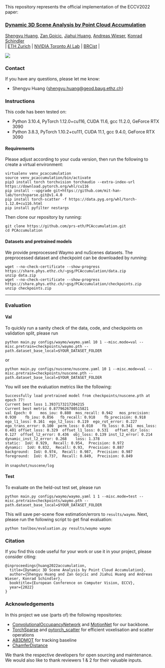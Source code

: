 ## 
This repository represents the official implementation of the ECCV2022 paper:

### [Dynamic 3D Scene Analysis by Point Cloud Accumulation](http://arxiv.org/abs/2207.12394)

[Shengyu Huang](https://shengyuh.github.io), [Zan Gojcic](https://zgojcic.github.io/), [Jiahui Huang](https://cg.cs.tsinghua.edu.cn/people/~huangjh/), [Andreas Wieser](https://gseg.igp.ethz.ch/people/group-head/prof-dr--andreas-wieser.html), [Konrad Schindler](https://prs.igp.ethz.ch/group/people/person-detail.schindler.html)\
| [ETH Zurich](https://igp.ethz.ch/) | [NVIDIA Toronto AI Lab](https://nv-tlabs.github.io) | [BRCist](https://www.bnrist.tsinghua.edu.cn/) |

<image src="assets/teaser.jpg"/>

### Contact
If you have any questions, please let me know: 
- Shengyu Huang {shengyu.huang@geod.baug.ethz.ch}


### Instructions
This code has been tested on:
- Python 3.10.4, PyTorch 1.12.0+cu116, CUDA 11.6, gcc 11.2.0, GeForce RTX 3090
- Python 3.8.3, PyTorch 1.10.2+cu111, CUDA 11.1, gcc 9.4.0, GeForce RTX 3090

#### Requirements
Please adjust according to your cuda version, then run the following to create a virtual environment:
```shell
virtualenv venv_pcaccumulation
source venv_pcaccumulation/bin/activate
pip3 install torch torchvision torchaudio --extra-index-url https://download.pytorch.org/whl/cu116
pip install --upgrade git+https://github.com/mit-han-lab/torchsparse.git@v1.4.0
pip install torch-scatter -f https://data.pyg.org/whl/torch-1.12.0+cu116.html
pip install pyfilter nestargs
```

Then clone our repository by running:
```shell
git clone https://github.com/prs-eth/PCAccumulation.git
cd PCAccumulation
```

#### Datasets and pretrained models
We provide preprocessed Waymo and nuScenes datasets. The preprocessed dataset and checkpoint can be downloaded by running:
```shell
wget --no-check-certificate --show-progress https://share.phys.ethz.ch/~gsg/PCAccumulation/data.zip
unzip data.zip
wget --no-check-certificate --show-progress https://share.phys.ethz.ch/~gsg/PCAccumulation/checkpoints.zip
unzip checkpoints.zip
```
****
### Evaluation
#### Val
To quickly run a sanity check of the data, code, and checkpoints on validation split, please run
```shell
python main.py configs/waymo/waymo.yaml 10 1 --misc.mode=val --misc.pretrain=checkpoints/waymo.pth --path.dataset_base_local=$YOUR_DATASET_FOLDER
```
or 
```shell
python main.py configs/nuscene/nuscene.yaml 10 1 --misc.mode=val --misc.pretrain=checkpoints/nuscene.pth --path.dataset_base_local=$YOUR_DATASET_FOLDER
```
You will see the evaluation metrics like the following:
```shell
Successfully load pretrained model from checkpoints/nuscene.pth at epoch 77!
Current best loss 1.3937173217204215
Current best metric 0.8779626780515821
val Epoch: 0	mos_iou: 0.880	mos_recall: 0.942	mos_precision: 0.930	fb_iou: 0.856	fb_recall: 0.918	fb_precision: 0.918	ego_l1_loss: 0.161	ego_l2_loss: 0.119	ego_rot_error: 0.227	ego_trans_error: 0.100	perm_loss: 0.010	fb_loss: 0.341	mos_loss: 0.401	offset_loss: 0.329	offset_l1_loss: 0.531	offset_dir_loss: 0.127	offset_l2_error: 0.436	obj_loss: 0.139	inst_l2_error: 0.214	dynamic_inst_l2_error: 0.268	loss: 1.378	
static:  IoU: 0.929,  Recall: 0.954,  Precision: 0.972 
dynamic:  IoU: 0.832,  Recall: 0.93,  Precision: 0.887 
background:  IoU: 0.974,  Recall: 0.987,  Precision: 0.987 
foreground:  IoU: 0.737,  Recall: 0.849,  Precision: 0.849 
```
in ```snapshot/nuscene/log```

#### Test
To evaluate on the held-out test set, please run
```shell
python main.py configs/waymo/waymo.yaml 1 1 --misc.mode=test --misc.pretrain=checkpoints/waymo.pth --path.dataset_base_local=$YOUR_DATASET_FOLDER
```
This will save per-scene flow estimation/errors to ```results/waymo```. Next, please run the following script to get final evaluation:
```shell
python toolbox/evaluation.py results/waymo waymo
```


### Citation
If you find this code useful for your work or use it in your project, please consider citing:

```shell
@inproceedings{huang2022accumulation,
  title={Dynamic 3D Scene Analysis by Point Cloud Accumulation},
  author={Shengyu Huang and Zan Gojcic and Jiahui Huang and Andreas Wieser, Konrad Schindler},
  booktitle={European Conference on Computer Vision, ECCV},
  year={2022}
}
```

### Acknowledgements
In this project we use (parts of) the following repositories:
- [ConvolutionalOccupancyNetwork](https://github.com/autonomousvision/convolutional_occupancy_networks) and [MotionNet](https://github.com/pxiangwu/MotionNet) for our backbone.
- [TorchSparse](https://github.com/mit-han-lab/torchsparse) and [pytorch_scatter](https://github.com/rusty1s/pytorch_scatter) for efficient voxelisation and scatter operations
- [AB3DMOT](https://github.com/xinshuoweng/AB3DMOT) for tracking baseline
- [ChamferDistance](https://github.com/chrdiller/pyTorchChamferDistance)

We thank the respective developers for open sourcing and maintenance. We would also like to thank reviewers 1 & 2 for their valuable inputs.
